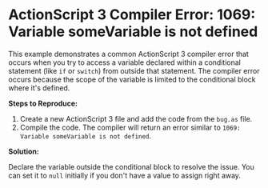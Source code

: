 # ActionScript 3 Compiler Error: 1069: Variable someVariable is not defined

This example demonstrates a common ActionScript 3 compiler error that occurs when you try to access a variable declared within a conditional statement (like `if` or `switch`) from outside that statement.  The compiler error occurs because the scope of the variable is limited to the conditional block where it's defined. 

**Steps to Reproduce:**

1. Create a new ActionScript 3 file and add the code from the `bug.as` file.
2. Compile the code. The compiler will return an error similar to `1069: Variable someVariable is not defined`.

**Solution:**

Declare the variable outside the conditional block to resolve the issue. You can set it to `null` initially if you don't have a value to assign right away.